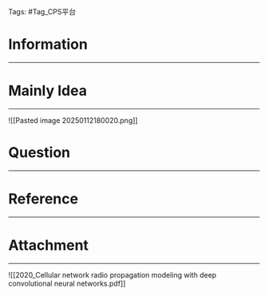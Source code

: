 Tags: #Tag_CPS平台 
# Information
---


# Mainly Idea
---
![[Pasted image 20250112180020.png]]

# Question
---


# Reference
---


# Attachment
---
![[2020_Cellular network radio propagation modeling with deep convolutional neural networks.pdf]]